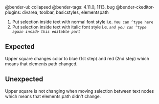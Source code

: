 @bender-ui: collapsed
@bender-tags: 4.11.0, 1113, bug
@bender-ckeditor-plugins: divarea, toolbar, basicstyles, elementspath

1. Put selection inside text with normal font style i.e. `You can ^type here`
2. Put selection inside text with italic font style i.e. *`and you can ^type again inside this editable part`*

## Expected

Upper square changes color to blue (1st step) and red (2nd step) which means that elements path changed.

## Unexpected

Upper square is not changing when moving selection between text nodes which means that elements path didn't change.
